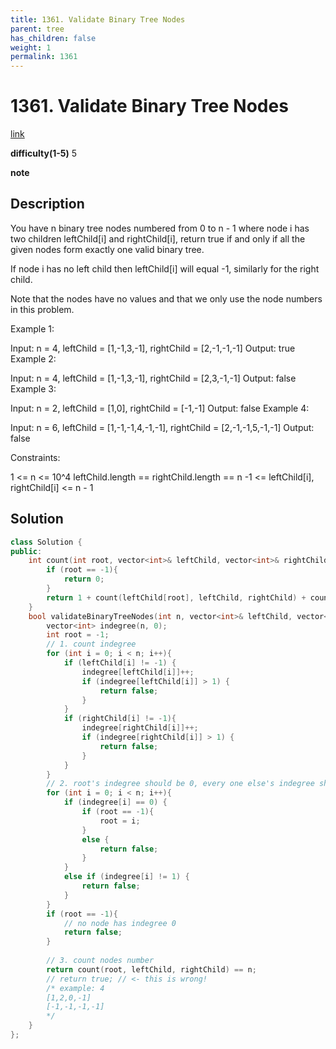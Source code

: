 ```yaml
---
title: 1361. Validate Binary Tree Nodes
parent: tree
has_children: false
weight: 1
permalink: 1361
---
```

# 1361. Validate Binary Tree Nodes
[link](https://leetcode.com/problems/validate-binary-tree-nodes/)

**difficulty(1-5)**
5

**note**

## Description
You have n binary tree nodes numbered from 0 to n - 1 where node i has two children leftChild[i] and rightChild[i], return true if and only if all the given nodes form exactly one valid binary tree.

If node i has no left child then leftChild[i] will equal -1, similarly for the right child.

Note that the nodes have no values and that we only use the node numbers in this problem.

 

Example 1:



Input: n = 4, leftChild = [1,-1,3,-1], rightChild = [2,-1,-1,-1]
Output: true
Example 2:



Input: n = 4, leftChild = [1,-1,3,-1], rightChild = [2,3,-1,-1]
Output: false
Example 3:



Input: n = 2, leftChild = [1,0], rightChild = [-1,-1]
Output: false
Example 4:



Input: n = 6, leftChild = [1,-1,-1,4,-1,-1], rightChild = [2,-1,-1,5,-1,-1]
Output: false
 

Constraints:

1 <= n <= 10^4
leftChild.length == rightChild.length == n
-1 <= leftChild[i], rightChild[i] <= n - 1

## Solution
```c++
class Solution {
public:
    int count(int root, vector<int>& leftChild, vector<int>& rightChild){
        if (root == -1){
            return 0;
        }
        return 1 + count(leftChild[root], leftChild, rightChild) + count(rightChild[root], leftChild, rightChild);
    }
    bool validateBinaryTreeNodes(int n, vector<int>& leftChild, vector<int>& rightChild) {
        vector<int> indegree(n, 0);
        int root = -1;
        // 1. count indegree
        for (int i = 0; i < n; i++){
            if (leftChild[i] != -1) {
                indegree[leftChild[i]]++;
                if (indegree[leftChild[i]] > 1) {
                    return false;
                }
            }
            if (rightChild[i] != -1){
                indegree[rightChild[i]]++;
                if (indegree[rightChild[i]] > 1) {
                    return false;
                }
            }
        }
        // 2. root's indegree should be 0, every one else's indegree should be 1
        for (int i = 0; i < n; i++){
            if (indegree[i] == 0) {
                if (root == -1){
                    root = i;
                }
                else {
                    return false;
                }
            }
            else if (indegree[i] != 1) {
                return false;
            }
        }
        if (root == -1){
            // no node has indegree 0
            return false;
        }
        
        // 3. count nodes number
        return count(root, leftChild, rightChild) == n;        
        // return true; // <- this is wrong! 
        /* example: 4
        [1,2,0,-1]
        [-1,-1,-1,-1]
        */
    }
};
```